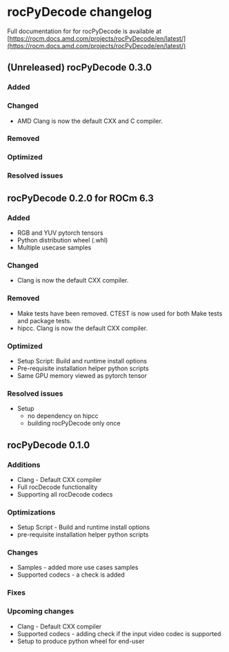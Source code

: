 # rocPyDecode changelog

Full documentation for for rocPyDecode is available at [https://rocm.docs.amd.com/projects/rocPyDecode/en/latest/](https://rocm.docs.amd.com/projects/rocPyDecode/en/latest/)

## (Unreleased) rocPyDecode 0.3.0

### Added

### Changed

* AMD Clang is now the default CXX and C compiler.

### Removed

### Optimized

### Resolved issues


## rocPyDecode 0.2.0 for ROCm 6.3

### Added

* RGB and YUV pytorch tensors
* Python distribution wheel (.whl)
* Multiple usecase samples

### Changed

* Clang is now the default CXX compiler.

### Removed

* Make tests have been removed. CTEST is now used for both Make tests and package tests.
* hipcc. Clang is now the default CXX compiler.

### Optimized

* Setup Script: Build and runtime install options
* Pre-requisite installation helper python scripts
* Same GPU memory viewed as pytorch tensor

### Resolved issues

* Setup
  * no dependency on hipcc
  * building rocPyDecode only once

## rocPyDecode 0.1.0

### Additions

* Clang - Default CXX compiler
* Full rocDecode functionality
* Supporting all rocDecode codecs

### Optimizations

* Setup Script - Build and runtime install options
* pre-requisite installation helper python scripts

### Changes

* Samples - added more use cases samples
* Supported codecs - a check is added

### Fixes

### Upcoming changes
* Clang - Default CXX compiler
* Supported codecs - adding check if the input video codec is supported
* Setup to produce python wheel for end-user

